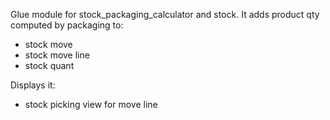 Glue module for stock_packaging_calculator and stock. It adds product
qty computed by packaging to:

- stock move
- stock move line
- stock quant

Displays it:

- stock picking view for move line
